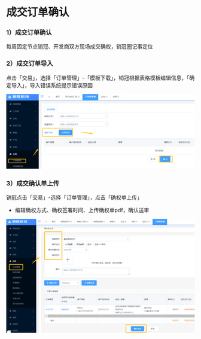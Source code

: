 # 成交订单确认



### 1）成交订单确认

每周固定节点销冠、开发商双方现场成交确权，销冠圈记事定位

### 2）成交订单导入

点击「交易」，选择「订单管理」-「模板下载」，销冠根据表格模板编辑信息，「确定导入」，导入错误系统提示错误原因

![](/assets/import.png信息)



### 3）成交确认单上传

销冠点击「交易」-选择「订单管理」，点击「确权单上传」

* 编辑确权方式、确权签署时间、上传确权单pdf，确认送审

![](/assets/import.png山茶混)

